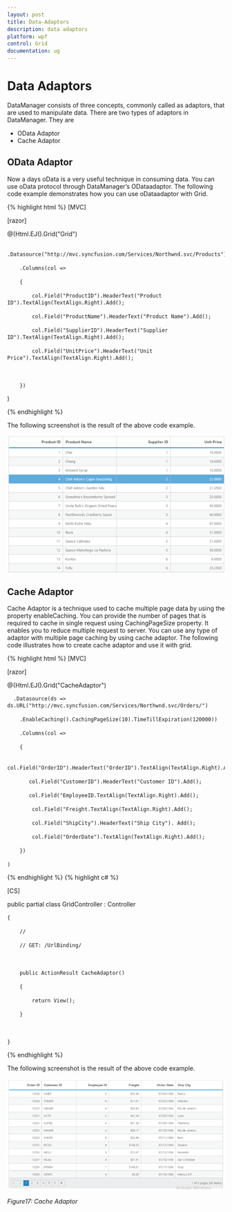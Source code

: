 ```yaml
---
layout: post
title: Data-Adaptors
description: data adaptors
platform: wpf
control: Grid
documentation: ug
---
```


# Data Adaptors

DataManager consists of three concepts, commonly called as adaptors, that are used to manipulate data. There are two types of adaptors in DataManager. They are

* OData Adaptor
* Cache Adaptor

## OData Adaptor


Now a days oData is a very useful technique in consuming data. You can use oData protocol through DataManager’s ODataadaptor. The following code example demonstrates how you can use oDataadaptor with Grid.






{% highlight html %}
[MVC]



[razor]

@(Html.EJ().Grid<object>("Grid")

        .Datasource("http://mvc.syncfusion.com/Services/Northwnd.svc/Products")

        .Columns(col =>

        {

            col.Field("ProductID").HeaderText("Product ID").TextAlign(TextAlign.Right).Add();

            col.Field("ProductName").HeaderText("Product Name").Add();

            col.Field("SupplierID").HeaderText("Supplier ID").TextAlign(TextAlign.Right).Add();

            col.Field("UnitPrice").HeaderText("Unit Price").TextAlign(TextAlign.Right).Add();



        })

 )



{% endhighlight  %}

The following screenshot is the result of the above code example.



![](Data-Adaptors_images/Data-Adaptors_img1.png)





## Cache Adaptor

Cache Adaptor is a technique used to cache multiple page data by using the property enableCaching. You can provide the number of pages that is required to cache in single request using CachingPageSize property. It enables you to reduce multiple request to server. You can use any type of adaptor with multiple page caching by using cache adaptor. The following code illustrates how to create cache adaptor and use it with grid.




{% highlight html %}
[MVC]

[razor]



  @(Html.EJ().Grid<OrdersView>("CacheAdaptor")

      .Datasource(ds =>         ds.URL("http://mvc.syncfusion.com/Services/Northwnd.svc/Orders/")

        .EnableCaching().CachingPageSize(10).TimeTillExpiration(120000))

        .Columns(col =>

        {

           col.Field("OrderID").HeaderText("OrderID").TextAlign(TextAlign.Right).Add();

           col.Field("CustomerID").HeaderText("Customer ID").Add();

           col.Field("EmployeeID.TextAlign(TextAlign.Right).Add();

            col.Field("Freight.TextAlign(TextAlign.Right).Add();

            col.Field("ShipCity").HeaderText("Ship City"). Add();

            col.Field("OrderDate").TextAlign(TextAlign.Right).Add();

        })

    )


{% endhighlight  %}
{% highlight c# %}


[CS]



public partial class GridController : Controller

    {

        //

        // GET: /UrlBinding/



        public ActionResult CacheAdaptor()

        {

            return View();

        }



    }



{% endhighlight  %}

The following screenshot is the result of the above code example.



![C:/Users/ApoorvahR/Desktop/1.png](Data-Adaptors_images/Data-Adaptors_img2.png)



_Figure17: Cache Adaptor_

